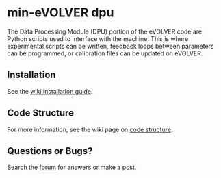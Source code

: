 min-eVOLVER dpu
===
The Data Processing Module (DPU) portion of the eVOLVER code are Python scripts used to interface with the machine. This is where experimental scripts can be written, feedback loops between parameters can be programmed, or calibration files can be updated on eVOLVER.

## Installation
See the [wiki installation guide](https://khalil-lab.gitbook.io/evolver/extensions/min-evolver/setup).

## Code Structure
For more information, see the wiki page on [code structure](https://khalil-lab.gitbook.io/evolver/software/dpu-code-structure).

## Questions or Bugs?
Search the [forum](https://www.evolver.bio/c/min-evolver/20) for answers or make a post.
